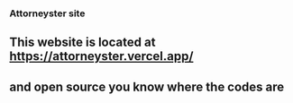 ### Attorneyster site

## This website is located at  <a href="https://attorneyster.vercel.app/">https://attorneyster.vercel.app/</a>
## and open source you know where the codes are